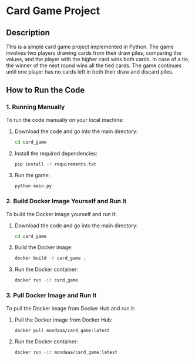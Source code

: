 # Card Game Project

## Description

This is a simple card game project implemented in Python. The game involves two players drawing cards from their draw piles, comparing the values, and the player with the higher card wins both cards. In case of a tie, the winner of the next round wins all the tied cards. The game continues until one player has no cards left in both their draw and discard piles.

## How to Run the Code

### 1. Running Manually

To run the code manually on your local machine:

1. Download the code and go into the main directory:
    ```bash
    cd card_game
    ```

2. Install the required dependencies:
    ```bash
    pip install -r requirements.txt
    ```

3. Run the game:
    ```bash
    python main.py
    ```

### 2. Build Docker Image Yourself and Run It

To build the Docker image yourself and run it:

1. Download the code and go into the main directory:
    ```bash
    cd card_game
    ```

2. Build the Docker image:
    ```bash
    docker build -t card_game .
    ```

3. Run the Docker container:
    ```bash
    docker run -it card_game
    ```

### 3. Pull Docker Image and Run It

To pull the Docker image from Docker Hub and run it:

1. Pull the Docker image from Docker Hub:
    ```bash
    docker pull mondaaa/card_game:latest
    ```

2. Run the Docker container:
    ```bash
    docker run -it mondaaa/card_game:latest
    ```